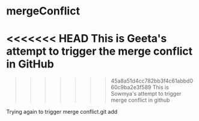 # mergeConflict

<<<<<<< HEAD
This is Geeta's attempt to trigger the merge conflict in GitHub
=======
>>>>>>> 45a8a51d4cc782bb3f4c61abbd060c9ba2e3f589
This is Sowmya's attempt to trigger merge conflict in github

Trying again to trigger merge conflict.git add
